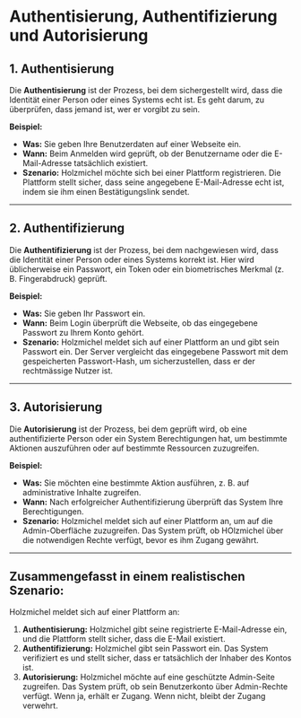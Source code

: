 # Authentisierung, Authentifizierung und Autorisierung

## **1. Authentisierung**
Die **Authentisierung** ist der Prozess, bei dem sichergestellt wird, dass die Identität einer Person oder eines Systems echt ist. Es geht darum, zu überprüfen, dass jemand ist, wer er vorgibt zu sein.

**Beispiel:**
- **Was:** Sie geben Ihre Benutzerdaten auf einer Webseite ein.
- **Wann:** Beim Anmelden wird geprüft, ob der Benutzername oder die E-Mail-Adresse tatsächlich existiert.
- **Szenario:** Holzmichel möchte sich bei einer Plattform registrieren. Die Plattform stellt sicher, dass seine angegebene E-Mail-Adresse echt ist, indem sie ihm einen Bestätigungslink sendet.

---

## **2. Authentifizierung**
Die **Authentifizierung** ist der Prozess, bei dem nachgewiesen wird, dass die Identität einer Person oder eines Systems korrekt ist. Hier wird üblicherweise ein Passwort, ein Token oder ein biometrisches Merkmal (z. B. Fingerabdruck) geprüft.

**Beispiel:**
- **Was:** Sie geben Ihr Passwort ein.
- **Wann:** Beim Login überprüft die Webseite, ob das eingegebene Passwort zu Ihrem Konto gehört.
- **Szenario:** Holzmichel meldet sich auf einer Plattform an und gibt sein Passwort ein. Der Server vergleicht das eingegebene Passwort mit dem gespeicherten Passwort-Hash, um sicherzustellen, dass er der rechtmässige Nutzer ist.

---

## **3. Autorisierung**
Die **Autorisierung** ist der Prozess, bei dem geprüft wird, ob eine authentifizierte Person oder ein System Berechtigungen hat, um bestimmte Aktionen auszuführen oder auf bestimmte Ressourcen zuzugreifen.

**Beispiel:**
- **Was:** Sie möchten eine bestimmte Aktion ausführen, z. B. auf administrative Inhalte zugreifen.
- **Wann:** Nach erfolgreicher Authentifizierung überprüft das System Ihre Berechtigungen.
- **Szenario:** Holzmichel meldet sich auf einer Plattform an, um auf die Admin-Oberfläche zuzugreifen. Das System prüft, ob HOlzmichel über die notwendigen Rechte verfügt, bevor es ihm Zugang gewährt.

---

## **Zusammengefasst in einem realistischen Szenario:**

Holzmichel meldet sich auf einer Plattform an:

1. **Authentisierung:** Holzmichel gibt seine registrierte E-Mail-Adresse ein, und die Plattform stellt sicher, dass die E-Mail existiert.
2. **Authentifizierung:** Holzmichel gibt sein Passwort ein. Das System verifiziert es und stellt sicher, dass er tatsächlich der Inhaber des Kontos ist.
3. **Autorisierung:** Holzmichel möchte auf eine geschützte Admin-Seite zugreifen. Das System prüft, ob sein Benutzerkonto über Admin-Rechte verfügt. Wenn ja, erhält er Zugang. Wenn nicht, bleibt der Zugang verwehrt.
